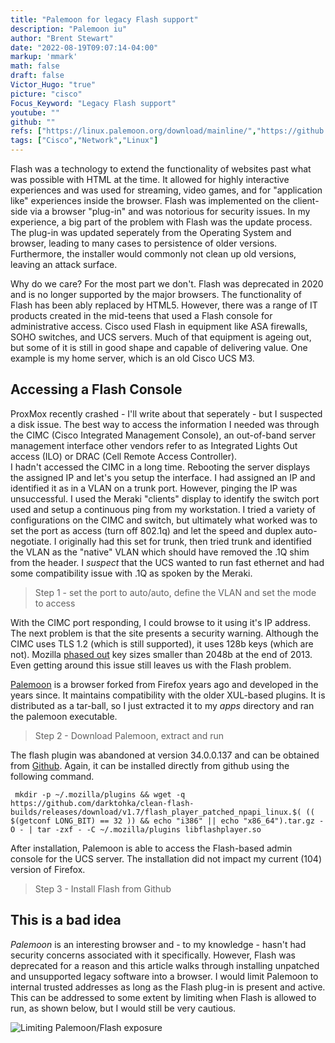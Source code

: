 ```yaml
---
title: "Palemoon for legacy Flash support"
description: "Palemoon iu"
author: "Brent Stewart"
date: "2022-08-19T09:07:14-04:00"
markup: 'mmark'
math: false
draft: false
Victor_Hugo: "true"
picture: "cisco"
Focus_Keyword: "Legacy Flash support"
youtube: ""
github: ""
refs: ["https://linux.palemoon.org/download/mainline/","https://github.com/darktohka/clean-flash-builds/releases/tag/v1.7"]
tags: ["Cisco","Network","Linux"]
---
```

Flash was a technology to extend the functionality of websites past what was possible with HTML at the time.  It allowed for highly interactive experiences and was used for streaming, video games, and for "application like" experiences inside the browser.  Flash was implemented on the client-side via a browser "plug-in" and was notorious for security issues.  In my experience, a big part of the problem with Flash was the update process.  The plug-in was updated seperately from the Operating System and browser, leading to many cases to persistence of older versions.  Furthermore, the installer would commonly not clean up old versions, leaving an attack surface.

Why do we care?  For the most part we don't.  Flash was deprecated in 2020 and is no longer supported by the major browsers.  The functionality of Flash has been ably replaced by HTML5.  However, there was a range of IT products created in the mid-teens that used a Flash console for administrative access.  Cisco used Flash in equipment like ASA firewalls, SOHO switches, and UCS servers.  Much of that equipment is ageing out, but some of it is still in good shape and capable of delivering value.  One example is my home server, which is an old Cisco UCS M3.
## Accessing a Flash Console
ProxMox recently crashed - I'll write about that seperately - but I suspected a disk issue.  The best way to access the information I needed was through the CIMC (Cisco Integrated Management Console), an out-of-band server management interface other vendors refer to as Integrated Lights Out access (ILO) or DRAC (Cell Remote Access Controller).  
I hadn't accessed the CIMC in a long time.  Rebooting the server displays the assigned IP and let's you setup the interface.  I had assigned an IP and identified it as in a VLAN on a trunk port.  However, pinging the IP was unsuccessful.  I used the Meraki "clients" display to identify the switch port used and setup a continuous ping from my workstation.  I tried a variety of configurations on the CIMC and switch, but ultimately what worked was to set the port as access (turn off 802.1q) and let the speed and duplex auto-negotiate.  I originally had this set for trunk, then tried trunk and identified the VLAN as the "native" VLAN which should have removed the .1Q shim from the header.  I _suspect_ that the UCS wanted to run fast ethernet and had some compatibility issue with .1Q as spoken by the Meraki.
> Step 1 - set the port to auto/auto, define the VLAN and set the mode to access

With the CIMC port responding, I could browse to it using it's IP address.  The next problem is that the site presents a security warning.  Although the CIMC uses TLS 1.2 (which is still supported), it uses 128b keys (which are not).  Mozilla [phased out](https://wiki.mozilla.org/Security/Features/Certs_Disallow_Weak_Keys) key sizes smaller than 2048b at the end of 2013.  Even getting around this issue still leaves us with the Flash problem.

[Palemoon](https://linux.palemoon.org/download/mainline/) is a browser forked from Firefox years ago and developed in the years since.  It maintains compatibility with the older XUL-based plugins.  It is distributed as a tar-ball, so I just extracted it to my _apps_ directory and ran the palemoon executable.
> Step 2 - Download Palemoon, extract and run

The flash plugin was abandoned at version 34.0.0.137 and can be obtained from [Github](https://github.com/darktohka/clean-flash-builds/releases/tag/v1.7).  Again, it can be installed directly from github using the following command.


     mkdir -p ~/.mozilla/plugins && wget -q https://github.com/darktohka/clean-flash-builds/releases/download/v1.7/flash_player_patched_npapi_linux.$( (( $(getconf LONG_BIT) == 32 )) && echo "i386" || echo "x86_64").tar.gz -O - | tar -zxf - -C ~/.mozilla/plugins libflashplayer.so

After installation, Palemoon is able to access the Flash-based admin console for the UCS server.  The installation did not impact my current (104) version of Firefox.
> Step 3 - Install Flash from Github

## This is a bad idea
_Palemoon_ is an interesting browser and - to my knowledge - hasn't had security concerns associated with it specifically.  However, Flash was deprecated for a reason and this article walks through installing unpatched and unsupported legacy software into a browser.  I would limit Palemoon to internal trusted addresses as long as the Flash plug-in is present and active. This can be addressed to some extent by limiting when Flash is allowed to run, as shown below, but I would still be very cautious.

![Limiting Palemoon/Flash exposure](/220818_palemoon_always_activate.png)